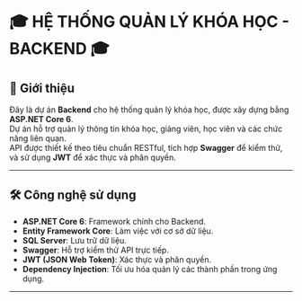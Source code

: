 # 🎓 HỆ THỐNG QUẢN LÝ KHÓA HỌC - BACKEND 🎓

## 🚀 Giới thiệu
Đây là dự án **Backend** cho hệ thống quản lý khóa học, được xây dựng bằng **ASP.NET Core 6**.  
Dự án hỗ trợ quản lý thông tin khóa học, giảng viên, học viên và các chức năng liên quan.  
API được thiết kế theo tiêu chuẩn RESTful, tích hợp **Swagger** để kiểm thử, và sử dụng **JWT** để xác thực và phân quyền.

---

## 🛠️ Công nghệ sử dụng
- **ASP.NET Core 6**: Framework chính cho Backend.
- **Entity Framework Core**: Làm việc với cơ sở dữ liệu.
- **SQL Server**: Lưu trữ dữ liệu.
- **Swagger**: Hỗ trợ kiểm thử API trực tiếp.
- **JWT (JSON Web Token)**: Xác thực và phân quyền.
- **Dependency Injection**: Tối ưu hóa quản lý các thành phần trong ứng dụng.

---

